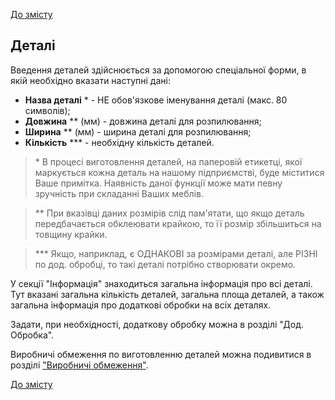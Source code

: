 [До змісту](/service/doc/?cid=stol)
## Деталі

Введення деталей здійснюється за допомогою спеціальної форми, в якій необхідно вказати наступні дані:

+ <a name="caption">**Назва деталі** &ast; - НЕ обов'язкове іменування деталі (макс. 80 символів);</a>
+ <a name="length">**Довжина** &ast;&ast; (мм) - довжина деталі для розпилювання;</a>
+ <a name="width">**Ширина** &ast;&ast; (мм) - ширина деталі для розпилювання;</a>
+ <a name="count">**Кількість** &ast;&ast;&ast; - необхідну кількість деталей.</a>

> &ast; В процесі виготовлення деталей, на паперовій етикетці, якої маркується кожна деталь на нашому підприємстві, буде міститися Ваше примітка.
Наявність даної функції може мати певну зручність при складанні Ваших меблів.

> &ast;&ast; При вказівці даних розмірів слід пам'ятати, що якщо деталь передбачається обклеювати крайкою, то її розмір збільшиться на товщину крайки.

> &ast;&ast;&ast; Якщо, наприклад, є ОДНАКОВІ за розмірами деталі, але РІЗНІ по дод. обробці, то такі деталі потрібно створювати окремо.

У секції "Інформація" знаходиться загальна інформація про всі деталі. Тут вказані загальна кількість деталей, загальна площа деталей, а також загальна інформація про додаткові обробки на всіх деталях.

Задати, при необхідності, додаткову обробку можна в розділі "Дод. Обробка".

Виробничі обмеження по виготовленню деталей можна подивитися в розділі ["Виробничі обмеження"](/service/doc/?cid=stol&s=limitations#detail-size-limits).

[До змісту](/service/doc/?cid=stol)
